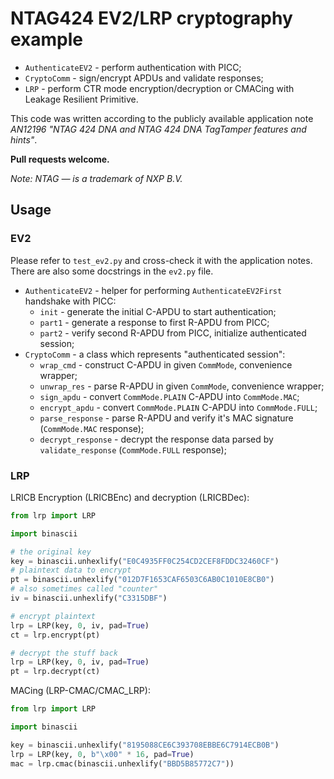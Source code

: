 # NTAG424 EV2/LRP cryptography example

* `AuthenticateEV2` - perform authentication with PICC;
* `CryptoComm` - sign/encrypt APDUs and validate responses;
* `LRP` - perform CTR mode encryption/decryption or CMACing with Leakage Resilient Primitive.

This code was written according to the publicly available application note *AN12196 "NTAG 424 DNA and NTAG 424 DNA TagTamper features and hints"*.

**Pull requests welcome.**

*Note: NTAG — is a trademark of NXP B.V.*

## Usage
### EV2
Please refer to `test_ev2.py` and cross-check it with the application notes. There are also some docstrings in the `ev2.py` file.

* `AuthenticateEV2` - helper for performing `AuthenticateEV2First` handshake with PICC:
  * `init` - generate the initial C-APDU to start authentication;
  * `part1` - generate a response to first R-APDU from PICC;
  * `part2` - verify second R-APDU from PICC, initialize authenticated session;
* `CryptoComm` - a class which represents "authenticated session":
  * `wrap_cmd` - construct C-APDU in given `CommMode`, convenience wrapper;
  * `unwrap_res` - parse R-APDU in given `CommMode`, convenience wrapper;
  * `sign_apdu` - convert `CommMode.PLAIN` C-APDU into `CommMode.MAC`;
  * `encrypt_apdu` - convert `CommMode.PLAIN` C-APDU into `CommMode.FULL`;
  * `parse_response` - parse R-APDU and verify it's MAC signature (`CommMode.MAC` response);
  * `decrypt_response` - decrypt the response data parsed by `validate_response` (`CommMode.FULL` response);

### LRP

LRICB Encryption (LRICBEnc) and decryption (LRICBDec):
```python
from lrp import LRP

import binascii

# the original key
key = binascii.unhexlify("E0C4935FF0C254CD2CEF8FDDC32460CF")
# plaintext data to encrypt
pt = binascii.unhexlify("012D7F1653CAF6503C6AB0C1010E8CB0")
# also sometimes called "counter"
iv = binascii.unhexlify("C3315DBF")

# encrypt plaintext
lrp = LRP(key, 0, iv, pad=True)
ct = lrp.encrypt(pt)

# decrypt the stuff back
lrp = LRP(key, 0, iv, pad=True)
pt = lrp.decrypt(ct)
```

MACing (LRP-CMAC/CMAC_LRP):
```python
from lrp import LRP

import binascii

key = binascii.unhexlify("8195088CE6C393708EBBE6C7914ECB0B")
lrp = LRP(key, 0, b"\x00" * 16, pad=True)
mac = lrp.cmac(binascii.unhexlify("BBD5B85772C7"))
```
